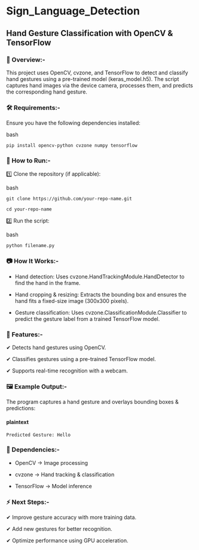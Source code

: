 # Sign_Language_Detection

## Hand Gesture Classification with OpenCV & TensorFlow

### 📌 Overview:- 

  This project uses OpenCV, cvzone, and TensorFlow to detect and classify hand gestures using a pre-trained model (keras_model.h5). The script captures hand images via the device camera, processes them, and predicts the corresponding hand gesture.

### 🛠 Requirements:-

  Ensure you have the following dependencies installed:
  
  bash
  
  `pip install opencv-python cvzone numpy tensorflow`


### 🚀 How to Run:-

  1️⃣ Clone the repository (if applicable):
  
  bash
  
  `git clone https://github.com/your-repo-name.git`
  
  `cd your-repo-name`
  
  
  2️⃣ Run the script:
  
  bash
  
  `python filename.py`


### 📷 How It Works:- 

  - Hand detection: Uses cvzone.HandTrackingModule.HandDetector to find the hand in the frame.
  
  - Hand cropping & resizing: Extracts the bounding box and ensures the hand fits a fixed-size image (300x300 pixels).
  
  - Gesture classification: Uses cvzone.ClassificationModule.Classifier to predict the gesture label from a trained TensorFlow model.

### 📌 Features:- 

  ✔ Detects hand gestures using OpenCV. 
  
  ✔ Classifies gestures using a pre-trained TensorFlow model. 
  
  ✔ Supports real-time recognition with a webcam.

### 🖼 Example Output:- 

  The program captures a hand gesture and overlays bounding boxes & predictions:
  
  #### plaintext
  `Predicted Gesture: Hello`


### 🔹 Dependencies:-

  - OpenCV → Image processing
  
  - cvzone → Hand tracking & classification
  
  - TensorFlow → Model inference


### ⚡ Next Steps:-

  ✔ Improve gesture accuracy with more training data. 
  
  ✔ Add new gestures for better recognition. 
  
  ✔ Optimize performance using GPU acceleration.
